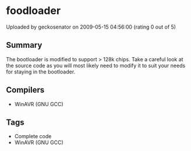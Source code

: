 # foodloader

Uploaded by geckosenator on 2009-05-15 04:56:00 (rating 0 out of 5)

## Summary

The bootloader is modified to support > 128k chips. Take a careful look at the source code as you will most likely need to modify it to suit your needs for staying in the bootloader.

## Compilers

- WinAVR (GNU GCC)

## Tags

- Complete code
- WinAVR (GNU GCC)
